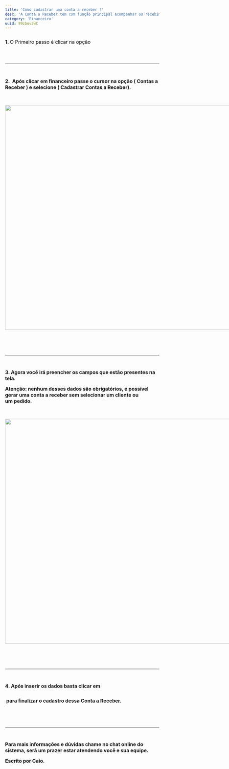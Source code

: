 ```yaml
---
title: 'Como cadastrar uma conta a receber ?'
desc: 'A Conta a Receber tem com função principal acompanhar os recebimentos da empresa.'
category: 'Financeiro'
uuid: 99zbuv2wC
---
```


<p><title></title></p><div class='se-component' style='display: flex; flex-direction: row;'><p><span style='font-size: 16px;'><strong><br></strong></span></p><p><span style='font-size: 16px;'><strong>1. </strong>O Primeiro passo é clicar na opção&nbsp;</span></p><div class='se-component se-image-container __se__float-none' style=''><figure style='margin: 0px;'><img data-index='0' style='' data-origin=',' data-file-size='0' data-file-name='Historico%20do%20pedido%20imagem%201.png' data-percentage='auto,auto' data-align='none' data-size=',' data-rotatey='' data-rotatex='' data-proportion='true' data-rotate='' alt='' src='https://vendergas.github.io/vendergas-imagens/Historico%20do%20pedido%20imagem%201.png'>                                        </figure></div></div><p><strong><strong><br></strong></strong></p><hr><p><title></title></p><p><strong><strong><strong><strong><strong><span style='font-size: 16px;'><br></span></strong></strong></strong></strong></strong></p><p><strong><strong><strong><span style='font-size: 16px;'><strong>2.&nbsp;</strong> Após clicar em financeiro passe o cursor na opção&nbsp;<strong>( Contas a Receber )</strong> e selecione&nbsp;<strong>( Cadastrar Contas a Receber).</strong></span></strong></strong></strong></p><p><strong><strong><strong><span style='font-size: 16px;'><strong><br></strong></span></strong></strong></strong></p><div class='se-component se-image-container __se__float-none'><strong><strong>                                                                                                                                                        <figure style='margin: 0px; width: 733px;'><a style='' data-origin=',' data-file-size='0' data-file-name='Conta%20a%20receber%20imagem%202.png' data-index='4' data-percentage='auto,auto' data-align='none' data-size=',' data-rotatey='' data-rotatex='' data-proportion='true' data-rotate='' data-image-link='image' href='https://vendergas.github.io/vendergas-imagens/Conta%20a%20receber%20imagem%201.png'><img style='width: 733px;' data-rotatey='' data-rotatex='' data-rotate='' data-size='733px,' data-origin=',' data-file-size='0' data-file-name='Conta%20a%20receber%20imagem%202.png' data-index='5' data-align='none' data-proportion='true' data-image-link='https://vendergas.github.io/vendergas-imagens/Conta%20a%20receber%20imagem%201.png' alt='' src='https://vendergas.github.io/vendergas-imagens/Conta%20a%20receber%20imagem%202.png'></a></figure></strong></strong></div><p><strong><strong><span style='font-size: 16px;'><br></span></strong></strong></p><p><strong><strong><span style='font-size: 16px;'>​</span></strong></strong></p><hr><p><strong><strong><br></strong></strong></p><p><title></title></p><p><strong><strong><span style='font-size: 16px;'><strong>3. </strong> Agora você irá preencher os campos que estão presentes na tela.&nbsp;</span></strong></strong></p><p><strong><strong><span style='font-size: 16px;'>Atenção: nenhum desses dados são obrigatórios, é possível gerar uma conta a receber sem selecionar um cliente ou um</span><span style='font-size: 16px;'>&nbsp;pedido.&nbsp;</span></strong></strong></p><p><strong><strong><span style='font-size: 16px;'><br></span></strong></strong></p><div class='se-component se-image-container __se__float-none'><strong><strong>                                                                                                                                                        <figure style='margin: 0px; width: 733px;'><a style='' data-origin=',' data-file-size='0' data-file-name='Conta%20a%20receber%20imagem%203.png' data-index='11' data-percentage='auto,auto' data-align='none' data-size=',' data-rotatey='' data-rotatex='' data-proportion='true' data-rotate='' data-image-link='image' href='https://vendergas.github.io/vendergas-imagens/Conta%20a%20receber%20imagem%201.png'><img style='width: 733px;' data-rotatey='' data-rotatex='' data-rotate='' data-size='733px,' data-origin=',' data-file-size='0' data-file-name='Conta%20a%20receber%20imagem%203.png' data-index='14' data-align='none' data-proportion='true' data-image-link='https://vendergas.github.io/vendergas-imagens/Conta%20a%20receber%20imagem%201.png' alt='' src='https://vendergas.github.io/vendergas-imagens/Conta%20a%20receber%20imagem%203.png'></a></figure></strong></strong></div><p><strong><strong><span style='font-size: 16px;'><br></span></strong></strong></p><p><strong><strong><span style='font-size: 16px;'><br></span></strong></strong></p><hr><p><strong><strong><br></strong></strong></p><p><title></title></p><p><strong><strong><span style='font-size: 16px;'><strong>4. </strong> Após inserir os dados basta clicar em&nbsp;</span></strong></strong></p><div class='se-component se-image-container __se__float-none'><strong><strong>                                                                                                                                                        <figure style='margin: 0px;'><a style='' data-origin=',' data-file-size='0' data-file-name='Conta%20a%20receber%20imagem%204.png' data-index='47' data-percentage='auto,auto' data-align='none' data-size=',' data-rotatey='' data-rotatex='' data-proportion='true' data-rotate='' data-image-link='image' href='https://vendergas.github.io/vendergas-imagens/Conta%20a%20receber%20imagem%201.png'><img style='' data-percentage='auto,auto' data-rotatey='' data-rotatex='' data-rotate='' data-size=',' data-origin=',' data-file-size='0' data-file-name='Conta%20a%20receber%20imagem%204.png' data-index='51' data-align='none' data-proportion='true' data-image-link='https://vendergas.github.io/vendergas-imagens/Conta%20a%20receber%20imagem%201.png' alt='' src='https://vendergas.github.io/vendergas-imagens/Conta%20a%20receber%20imagem%204.png'></a></figure></strong></strong></div><p><strong><strong><span style='font-size: 16px;'> &nbsp;para finalizar o cadastro dessa Conta a Receber.</span></strong></strong></p><p><strong><strong><span>​</span></strong></strong></p><p><strong><strong><span><br></span></strong></strong></p><hr><p><strong><strong><br></strong></strong></p><p><span style='margin: 0px; padding: 0px; box-sizing: border-box; -webkit-user-drag: none; overflow: visible; font-family: inherit; font-size: 16px; color: inherit; display: inline; vertical-align: baseline;'><strong>Para mais informações e dúvidas chame no chat online do sistema, será um prazer estar atendendo você e sua equipe.</strong></span></p><p><span style='margin: 0px; padding: 0px; box-sizing: border-box; -webkit-user-drag: none; overflow: visible; font-family: inherit; font-size: 16px; color: inherit; display: inline; vertical-align: baseline;'><strong>Escrito por Caio.</strong></span></p><p><strong><strong><br></strong></strong></p><p><br></p><p><br></p><p><br></p><p><br></p>
